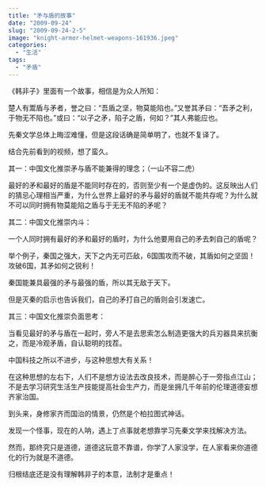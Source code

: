 ```yaml
---
title: "矛与盾的故事"
date: "2009-09-24"
slug: "2009-09-24-2-5"
image: "knight-armor-helmet-weapons-161936.jpeg"
categories: 
  - "生活"
tags: 
  - "矛盾"
---
```


《韩非子》里面有一个故事，相信是为众人所知：

楚人有鬻盾与矛者，誉之曰：“吾盾之坚，物莫能陷也。”又誉其矛曰：“吾矛之利，于物无不陷也。”或曰：“以子之矛，陷子之盾，何如？”其人弗能应也。

先秦文学总体上晦涩难懂，但是这段话确是简单明了，也就不复译了。

结合先前看到的视频，想了蛮久。

其一：中国文化推崇矛与盾不能兼得的理念；（一山不容二虎）

最好的矛和最好的盾是不能同时存在的，否则至少有一个是虚伪的。这反映出人们的猜忌心理相当严重，为什么世界上最好的矛与最好的盾就不能共存呢？为什么就不可以同时拥有物莫能陷之盾与于无无不陷的矛呢？

其二：中国文化推崇内斗：

一个人同时拥有最好的矛和最好的盾时，为什么他要用自己的矛去刺自己的盾呢？

举个例子，秦国之强大，天下之内无可匹敌，6国围攻而不破，其盾如何之坚固！攻破6国，其矛如何之锐利！

秦国能兼具最强的矛与最强的盾，所以其无敌于天下。

但是灭秦的启示也告诉我们，自己的矛打自己的盾则会引发速亡。

其三：中国文化推崇负面思考：

当看见最好的矛与盾在一起时，旁人不是去思索怎么制造更强大的兵刃器具来抗衡之，而是冷观矛盾，自认聪明的找茬。

中国科技之所以不进步，与这种思想大有关系！

在这种思想的左右下，人们不是想方设法去改良技术，而是醉心于一旁指点江山；不是去学习研究生活生产技能提高社会生产力，而是坐拥几千年前的伦理道德妄想齐家治国。

到头来，身修家齐而国治的情景，仍然是个柏拉图式神话。

发现一个怪事，现在的人呐，遇上丁点事就老想靠学习先秦文学来找解决方法。

然而，那终究只是道德，道德这玩意不靠谱，你学了人家没学，在人家看来你道德化的行为就是不道德。

归根结底还是没有理解韩非子的本意，法制才是重点！
